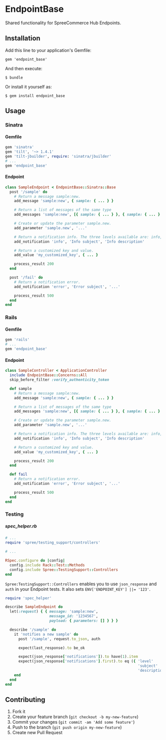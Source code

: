 # EndpointBase

Shared functionality for SpreeCommerce Hub Endpoints.

## Installation

Add this line to your application's Gemfile:

    gem 'endpoint_base'

And then execute:

    $ bundle

Or install it yourself as:

    $ gem install endpoint_base

## Usage

### Sinatra

#### Gemfile

```ruby
gem 'sinatra'
gem 'tilt', '~> 1.4.1'
gem 'tilt-jbuilder', require: 'sinatra/jbuilder'
# ...
gem 'endpoint_base'
```

#### Endpoint

```ruby
class SampleEndpoint < EndpointBase::Sinatra::Base
  post '/sample' do
    # Return a message sample:new.
    add_message 'sample:new', { sample: { ... } }

    # Return a list of messages of the same type
    add_messages 'sample:new', [{ sample: { ... } }, { sample: { ... } }]

    # Create or update the parameter sample.new.
    add_parameter 'sample.new', '...'

    # Return a notification info. The three levels available are: info, warn and error.
    add_notification 'info', 'Info subject', 'Info description'

    # Return a customized key and value.
    add_value 'my_customized_key', { ... }

    process_result 200
  end

  post '/fail' do
    # Return a notification error.
    add_notification 'error', 'Error subject', '...'

    process_result 500
  end
end

```

### Rails

#### Gemfile

```ruby
gem 'rails'
# ...
gem 'endpoint_base'
```

#### Endpoint

```ruby
class SampleController < ApplicationController
  include EndpointBase::Concerns::All
  skip_before_filter :verify_authenticity_token

  def sample
    # Return a message sample:new.
    add_message 'sample:new', { sample: { ... } }

    # Return a list of messages of the same type
    add_messages 'sample:new', [{ sample: { ... } }, { sample: { ... } }]

    # Create or update the parameter sample.new.
    add_parameter 'sample.new', '...'

    # Return a notification info. The three levels available are: info, warn and error.
    add_notification 'info', 'Info subject', 'Info description'

    # Return a customized key and value.
    add_value 'my_customized_key', { ... }

    process_result 200
  end

  def fail
    # Return a notification error.
    add_notification 'error', 'Error subject', '...'

    process_result 500
  end
end

```

### Testing

##### spec_helper.rb

```ruby
# ...
require 'spree/testing_support/controllers'

# ...

RSpec.configure do |config|
  config.include Rack::Test::Methods
  config.include Spree::TestingSupport::Controllers
end
```

`Spree:TestingSupport::Controllers` enables you to use `json_response` and `auth` in your Endpoint tests. It also sets `ENV['ENDPOINT_KEY'] ||= '123'`.

```ruby
require 'spec_helper'

describe SampleEndpoint do
  let(:request) { { message: 'sample:new',
                    message_id: '1234567',
                    payload: { parameters: [] } } }

  describe '/sample' do
    it 'notifies a new sample' do
      post '/sample', request.to_json, auth

      expect(last_response).to be_ok

      expect(json_response['notifications']).to have(1).item
      expect(json_response['notifications'].first).to eq ({ 'level'       => 'info',
                                                            'subject'     => 'Info subject',
                                                            'description' => 'Info description' })
    end
  end
end
```

## Contributing

1. Fork it
2. Create your feature branch (`git checkout -b my-new-feature`)
3. Commit your changes (`git commit -am 'Add some feature'`)
4. Push to the branch (`git push origin my-new-feature`)
5. Create new Pull Request
